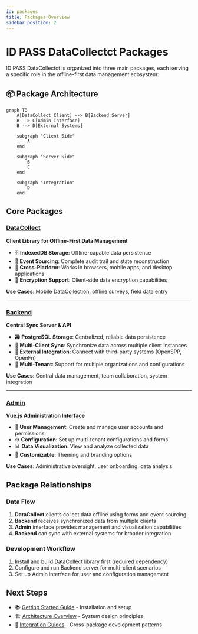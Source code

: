 ```yaml
---
id: packages
title: Packages Overview
sidebar_position: 2
---
```


# ID PASS DataCollectct Packages

ID PASS DataCollectct is organized into three main packages, each serving a specific role in the offline-first data management ecosystem:

## 📦 Package Architecture

```mermaid
graph TB
    A[DataCollect Client] --> B[Backend Server]
    B --> C[Admin Interface]
    B --> D[External Systems]
    
    subgraph "Client Side"
        A
    end
    
    subgraph "Server Side"
        B
        C
    end
    
    subgraph "Integration"
        D
    end
```

## Core Packages

### [DataCollect](./datacollect/)
**Client Library for Offline-First Data Management**

- 🗄️ **IndexedDB Storage**: Offline-capable data persistence
- 🔄 **Event Sourcing**: Complete audit trail and state reconstruction
- 📱 **Cross-Platform**: Works in browsers, mobile apps, and desktop applications
- 🔐 **Encryption Support**: Client-side data encryption capabilities

**Use Cases**: Mobile DataCollection, offline surveys, field data entry

---

### [Backend](./backend/)
**Central Sync Server & API**

- 🗃️ **PostgreSQL Storage**: Centralized, reliable data persistence
- 🔄 **Multi-Client Sync**: Synchronize data across multiple client instances
- 🔌 **External Integration**: Connect with third-party systems (OpenSPP, OpenFn)
- 👥 **Multi-Tenant**: Support for multiple organizations and configurations

**Use Cases**: Central data management, team collaboration, system integration

---

### [Admin](./admin/)
**Vue.js Administration Interface**

- 👥 **User Management**: Create and manage user accounts and permissions
- ⚙️ **Configuration**: Set up multi-tenant configurations and forms
- 📊 **Data Visualization**: View and analyze collected data
- 🎨 **Customizable**: Theming and branding options

**Use Cases**: Administrative oversight, user onboarding, data analysis

## Package Relationships

### Data Flow
1. **DataCollect** clients collect data offline using forms and event sourcing
2. **Backend** receives synchronized data from multiple clients
3. **Admin** interface provides management and visualization capabilities
4. **Backend** can sync with external systems for broader integration

### Development Workflow
1. Install and build DataCollect library first (required dependency)
2. Configure and run Backend server for multi-client scenarios
3. Set up Admin interface for user and configuration management


## Next Steps

- 📚 [Getting Started Guide](../getting-started/) - Installation and setup
- 🏗️ [Architecture Overview](../architecture/) - System design principles
- 🚀 [Integration Guides](../guides/integration/) - Cross-package development patterns